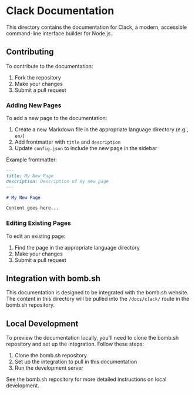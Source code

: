 # Clack Documentation

This directory contains the documentation for Clack, a modern, accessible command-line interface builder for Node.js.

## Contributing

To contribute to the documentation:

1. Fork the repository
2. Make your changes
3. Submit a pull request

### Adding New Pages

To add a new page to the documentation:

1. Create a new Markdown file in the appropriate language directory (e.g., `en/`)
2. Add frontmatter with `title` and `description`
3. Update `config.json` to include the new page in the sidebar

Example frontmatter:

```md
---
title: My New Page
description: Description of my new page
---

# My New Page

Content goes here...
```

### Editing Existing Pages

To edit an existing page:

1. Find the page in the appropriate language directory
2. Make your changes
3. Submit a pull request

## Integration with bomb.sh

This documentation is designed to be integrated with the bomb.sh website. The content in this directory will be pulled into the `/docs/clack/` route in the bomb.sh repository.

## Local Development

To preview the documentation locally, you'll need to clone the bomb.sh repository and set up the integration. Follow these steps:

1. Clone the bomb.sh repository
2. Set up the integration to pull in this documentation
3. Run the development server

See the bomb.sh repository for more detailed instructions on local development.
